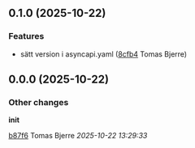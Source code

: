 ## 0.1.0 (2025-10-22)

### Features

-  sätt version i asyncapi.yaml ([8cfb4](https://github.com/Forsakringskassan/template-asyncapi/commit/8cfb4157997b2c3) Tomas Bjerre)  

## 0.0.0 (2025-10-22)

### Other changes

**init**


[b87f6](https://github.com/Forsakringskassan/template-asyncapi/commit/b87f6014bd26b2d) Tomas Bjerre *2025-10-22 13:29:33*


